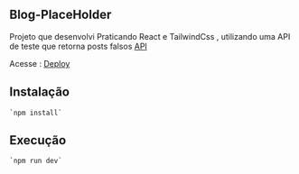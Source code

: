 ## Blog-PlaceHolder

Projeto que desenvolvi Praticando React e TailwindCss , utilizando uma API de teste que retorna
 posts falsos [API](https://jsonplaceholder.typicode.com/posts)


Acesse : [Deploy](https://blog-placeholder.netlify.app/)


## Instalação

	`npm install`

## Execução

	`npm run dev`